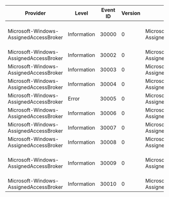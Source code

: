 Provider                                |  Level        |  Event ID  |  Version  |  Channel                                       |  Task                                   |  Opcode  |  Keyword  |  Message
----------------------------------------|---------------|------------|-----------|------------------------------------------------|-----------------------------------------|----------|-----------|---------------------------------------------------------------------------------------------------------
Microsoft-Windows-AssignedAccessBroker  |  Information  |  30000     |  0        |  Microsoft-Windows-AssignedAccessBroker/Admin  |  ActivateAssignedAccessApplication      |          |           |  Activated above lock app {AboveLockAppAUMID} using interface {InterfaceType} with return code {HResult}
Microsoft-Windows-AssignedAccessBroker  |  Information  |  30002     |  0        |  Microsoft-Windows-AssignedAccessBroker/Admin  |  WaitForAssignedAccessApplicationToDie  |          |           |
Microsoft-Windows-AssignedAccessBroker  |  Information  |  30003     |  0        |  Microsoft-Windows-AssignedAccessBroker/Admin  |  WaitForAssignedAccessApplicationToDie  |          |           |
Microsoft-Windows-AssignedAccessBroker  |  Information  |  30004     |  0        |  Microsoft-Windows-AssignedAccessBroker/Admin  |  CustomTask                             |          |           |  This is a custom event, see details for more information
Microsoft-Windows-AssignedAccessBroker  |  Error        |  30005     |  0        |  Microsoft-Windows-AssignedAccessBroker/Admin  |  LockFrameworkQueryTask                 |          |           |  Failed to get {Interface} with return code {HResult}
Microsoft-Windows-AssignedAccessBroker  |  Information  |  30006     |  0        |  Microsoft-Windows-AssignedAccessBroker/Admin  |  UnlockTask                             |          |           |
Microsoft-Windows-AssignedAccessBroker  |  Information  |  30007     |  0        |  Microsoft-Windows-AssignedAccessBroker/Admin  |  LockAppPidTask                         |          |           |  {Interface} failed with return code {HResult}
Microsoft-Windows-AssignedAccessBroker  |  Information  |  30008     |  0        |  Microsoft-Windows-AssignedAccessBroker/Admin  |  AbovelockToastTask                     |          |           |  Abovelock toast operation {Operation} failed with return code {HResult}
Microsoft-Windows-AssignedAccessBroker  |  Information  |  30009     |  0        |  Microsoft-Windows-AssignedAccessBroker/Admin  |  SetPowerManagerStatusTask              |          |           |  Set PowerRequestActiveLockScreenInternal request action {RequestAction}, returns code {HResult}
Microsoft-Windows-AssignedAccessBroker  |  Information  |  30010     |  0        |  Microsoft-Windows-AssignedAccessBroker/Admin  |  ClosePowerRequestHandleTask            |          |           |  Close power request handle returns {Result}